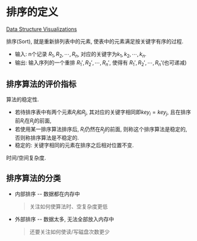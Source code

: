 # 排序的定义

[Data Structure Visualizations](https://www.cs.usfca.edu/~galles/visualization/Algorithms.html)

排序(Sort), 就是重新排列表中的元素, 使表中的元素满足按关键字有序的过程.

- 输入: n个记录 $R_1, R_2,\cdots, R_n$, 对应的关键字为$k_1, k_2, \cdots, k_n$.
- 输出: 输入序列的一个重排 $R_1', R_2', \cdots, R_n'$, 使得有 $R_1', R_2', \cdots, R_n'$(也可递减)

## 排序算法的评价指标

算法的稳定性.

- 若待排序表中有两个元素$R_i$和$R_j$, 其对应的关键字相同即$key_i = key_j$, 且在排序前$R_i$在$R_j$的前面,
- 若使用某一排序算法排序后, $R_i$仍然在$R_j$的前面, 则称这个排序算法是稳定的, 否则称排序算法是不稳定的.
- 稳定的: 关键字相同的元素在排序之后相对位置不变.

时间/空间复杂度.

## 排序算法的分类

- 内部排序 -- 数据都在内存中
  > 关注如何使算法时、空复杂度更低
- 外部排序 -- 数据太多, 无法全部放入内存中
  > 还要关注如何使读/写磁盘次数更少
